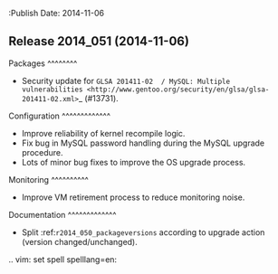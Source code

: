 :Publish Date: 2014-11-06

Release 2014_051 (2014-11-06)
-----------------------------

Packages
^^^^^^^^

* Security update for `GLSA 201411-02  / MySQL: Multiple vulnerabilities
  <http://www.gentoo.org/security/en/glsa/glsa-201411-02.xml>`_ (#13731).


Configuration
^^^^^^^^^^^^^

* Improve reliability of kernel recompile logic.
* Fix bug in MySQL password handling during the MySQL upgrade procedure.
* Lots of minor bug fixes to improve the OS upgrade process.


Monitoring
^^^^^^^^^^

* Improve VM retirement process to reduce monitoring noise.


Documentation
^^^^^^^^^^^^^

* Split :ref:`r2014_050_packageversions` according to upgrade action (version
  changed/unchanged).


.. vim: set spell spelllang=en:
